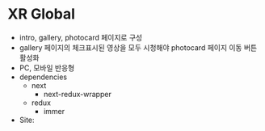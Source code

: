 # XR Global
- intro, gallery, photocard 페이지로 구성
- gallery 페이지의 체크표시된 영상을 모두 시청해야 photocard 페이지 이동 버튼 활성화
- PC, 모바일 반응형
- dependencies
  - next
    - next-redux-wrapper
  - redux
    - immer
- Site: <a href="https://sangmin9412.github.io/xr-global/" target="_blank">